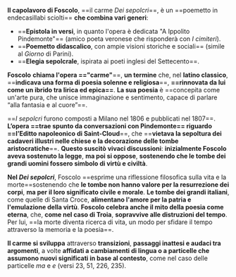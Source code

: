 **Il capolavoro di Foscolo**, ==il carme _Dei sepolcri_==, è un ==poemetto in endecasillabi sciolti== **che combina vari generi**:

- ==**Epistola in versi**, in quanto l'opera è dedicata "A Ippolito Pindemonte"== (amico poeta veronese che risponderà con _I cimiteri_).
- ==**Poemetto didascalico**, con ampie visioni storiche e sociali== (simile al _Giorno_ di Parini).
- ==**Elegia sepolcrale**, ispirata ai poeti inglesi del Settecento==.

**Foscolo** **chiama l'opera =="carme"**==, **un termine** che, nel **latino classico**, ==**indicava una forma di poesia solenne e religiosa**==, **==rinnovata da lui come un ibrido tra lirica ed epica==**. **La sua poesia** è ==concepita come un'arte pura, che unisce immaginazione e sentimento, capace di parlare “alla fantasia e al cuore”==.

==_I sepolcri_ furono composti a Milano nel 1806 e pubblicati nel 1807==. **L’opera ==trae spunto da conversazioni con Pindemonte== riguardo ==l’Editto napoleonico di Saint-Cloud**==, che ==**vietava la sepoltura dei cadaveri illustri nelle chiese e la decorazione delle tombe aristocratiche**==. **Questo suscitò vivaci discussioni**: **inizialmente Foscolo aveva sostenuto la legge**, **ma poi si oppose**, **sostenendo che le tombe dei grandi uomini fossero simbolo di virtù e civiltà**.

**Nel _Dei sepolcri_**, Foscolo ==esprime una riflessione filosofica sulla vita e la morte==sostenendo che **le tombe non hanno valore per la resurrezione dei corpi**, **ma per il loro significato civile e morale**. **Le tombe dei grandi italiani**, come quelle di Santa Croce, **alimentano l'amore per la patria e l'emulazione della virtù**. **Foscolo celebra anche il mito della poesia come eterna**, che, **come nel caso di Troia**, **sopravvive alle distruzioni del tempo**. Per lui, ==la morte diventa ricerca di vita, un modo per sfidare il tempo attraverso la memoria e la poesia==.

**Il carme si sviluppa** attraverso **transizioni**, **passaggi inattesi e audaci tra argomenti**, a volte **affidati a cambiamenti di lingua o a particelle che assumono nuovi significati in base al contesto**, come nel caso delle particelle _ma_ e _e_ (versi 23, 51, 226, 235).